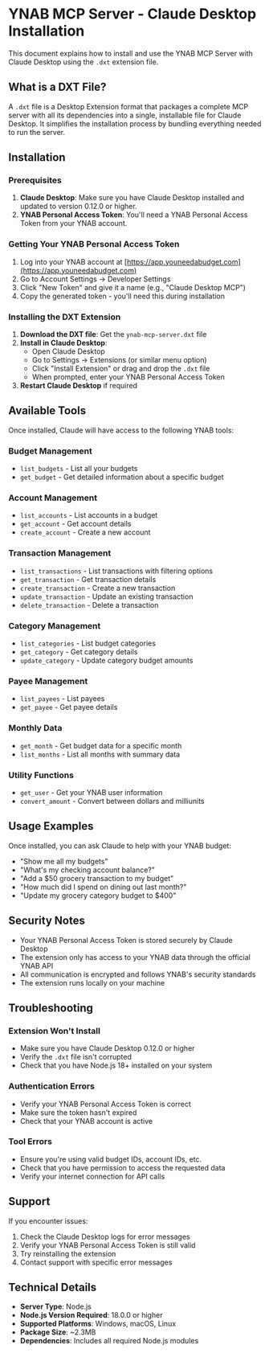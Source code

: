 # YNAB MCP Server - Claude Desktop Installation

This document explains how to install and use the YNAB MCP Server with Claude Desktop using the `.dxt` extension file.

## What is a DXT File?

A `.dxt` file is a Desktop Extension format that packages a complete MCP server with all its dependencies into a single, installable file for Claude Desktop. It simplifies the installation process by bundling everything needed to run the server.

## Installation

### Prerequisites

1. **Claude Desktop**: Make sure you have Claude Desktop installed and updated to version 0.12.0 or higher.
2. **YNAB Personal Access Token**: You'll need a YNAB Personal Access Token from your YNAB account.

### Getting Your YNAB Personal Access Token

1. Log into your YNAB account at [https://app.youneedabudget.com](https://app.youneedabudget.com)
2. Go to Account Settings → Developer Settings
3. Click "New Token" and give it a name (e.g., "Claude Desktop MCP")
4. Copy the generated token - you'll need this during installation

### Installing the DXT Extension

1. **Download the DXT file**: Get the `ynab-mcp-server.dxt` file
2. **Install in Claude Desktop**:
   - Open Claude Desktop
   - Go to Settings → Extensions (or similar menu option)
   - Click "Install Extension" or drag and drop the `.dxt` file
   - When prompted, enter your YNAB Personal Access Token
3. **Restart Claude Desktop** if required

## Available Tools

Once installed, Claude will have access to the following YNAB tools:

### Budget Management
- `list_budgets` - List all your budgets
- `get_budget` - Get detailed information about a specific budget

### Account Management
- `list_accounts` - List accounts in a budget
- `get_account` - Get account details
- `create_account` - Create a new account

### Transaction Management
- `list_transactions` - List transactions with filtering options
- `get_transaction` - Get transaction details
- `create_transaction` - Create a new transaction
- `update_transaction` - Update an existing transaction
- `delete_transaction` - Delete a transaction

### Category Management
- `list_categories` - List budget categories
- `get_category` - Get category details
- `update_category` - Update category budget amounts

### Payee Management
- `list_payees` - List payees
- `get_payee` - Get payee details

### Monthly Data
- `get_month` - Get budget data for a specific month
- `list_months` - List all months with summary data

### Utility Functions
- `get_user` - Get your YNAB user information
- `convert_amount` - Convert between dollars and milliunits

## Usage Examples

Once installed, you can ask Claude to help with your YNAB budget:

- "Show me all my budgets"
- "What's my checking account balance?"
- "Add a $50 grocery transaction to my budget"
- "How much did I spend on dining out last month?"
- "Update my grocery category budget to $400"

## Security Notes

- Your YNAB Personal Access Token is stored securely by Claude Desktop
- The extension only has access to your YNAB data through the official YNAB API
- All communication is encrypted and follows YNAB's security standards
- The extension runs locally on your machine

## Troubleshooting

### Extension Won't Install
- Make sure you have Claude Desktop 0.12.0 or higher
- Verify the `.dxt` file isn't corrupted
- Check that you have Node.js 18+ installed on your system

### Authentication Errors
- Verify your YNAB Personal Access Token is correct
- Make sure the token hasn't expired
- Check that your YNAB account is active

### Tool Errors
- Ensure you're using valid budget IDs, account IDs, etc.
- Check that you have permission to access the requested data
- Verify your internet connection for API calls

## Support

If you encounter issues:

1. Check the Claude Desktop logs for error messages
2. Verify your YNAB Personal Access Token is still valid
3. Try reinstalling the extension
4. Contact support with specific error messages

## Technical Details

- **Server Type**: Node.js
- **Node.js Version Required**: 18.0.0 or higher
- **Supported Platforms**: Windows, macOS, Linux
- **Package Size**: ~2.3MB
- **Dependencies**: Includes all required Node.js modules